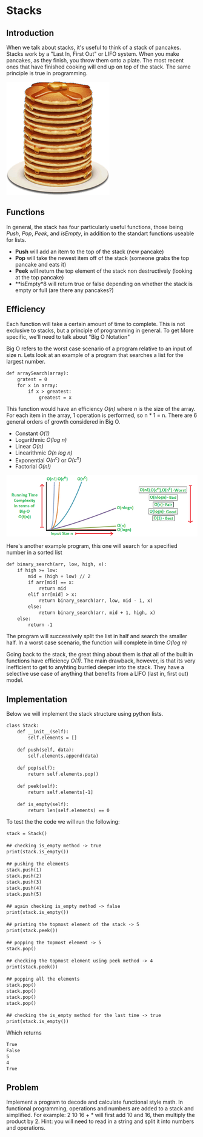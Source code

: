 # Stacks

## Introduction
When we talk about stacks, it's useful to think of a stack of pancakes.  Stacks work by a "Last In, First Out" or LIFO system.  When you make pancakes, as they finish, you throw them onto a plate.  The most recent ones that have finished cooking will end up on top of the stack.  The same principle is true in programming.  

![Pancakes](assets/pancakes.png)

## Functions
In general, the stack has four particularly useful functions, those being *Push*, *Pop*, *Peek*, and *isEmpty*, in addition to the standart functions useable for lists.  

* **Push** will add an item to the top of the stack (new pancake)
* **Pop** will take the newest item off of the stack (someone grabs the top pancake and eats it)
* **Peek** will return the top element of the stack non destructively (looking at the top pancake)
* **isEmpty*8 will return true or false depending on whether the stack is empty or full (are there any pancakes?)

## Efficiency
Each function will take a certain amount of time to complete. This is not exclusive to stacks, but a principle of programming in general.  To get More specific, we'll need to talk about "Big O Notation"

Big O refers to the worst case scenario of a program relative to an input of size n.  Lets look at an example of a program that searches a list for the largest number.

```
def arraySearch(array):
    gratest = 0
    for x in array:
        if x > greatest:
            greatest = x
```

This function would have an efficiency *O(n)* where *n* is the size of the array.  For each item in the array, 1 operation is performed, so n * 1 = n.  There are 6 general orders of growth considered in Big O.

* Constant *O(1)*
* Logarithmic *O(log n)*
* Linear *O(n)*
* Linearithmic *O(n log n)*
* Exponential *O(n<sup>c</sup>)* or *O(c<sup>n</sup>)*
* Factorial *O(n!)*

![Big O Graph](assets/bigO.png)

Here's another example program, this one will search for a specified number in a sorted list

```
def binary_search(arr, low, high, x):
    if high >= low:
        mid = (high + low) // 2
        if arr[mid] == x:
            return mid
        elif arr[mid] > x:
            return binary_search(arr, low, mid - 1, x)
        else:
            return binary_search(arr, mid + 1, high, x)
    else:
        return -1
```

The program will successively split the list in half and search the smaller half. In a worst case scenario, the function will complete in time *O(log n)*

Going back to the stack, the great thing about them is that all of the built in functions have efficiency *O(1)*.  The main drawback, however, is that its very inefficient to get to anyhting burried deeper into the stack.  They have a selective use case of anything that benefits from a LIFO (last in, first out) model.

## Implementation

Below we will implement the stack structure using python lists.

```
class Stack: 
    def __init__(self): 
        self.elements = [] 
    
    def push(self, data): 
        self.elements.append(data) 
    
    def pop(self): 
        return self.elements.pop() 
        
    def peek(self): 
        return self.elements[-1] 
        
    def is_empty(self): 
        return len(self.elements) == 0
```

To test the the code we will run the following:

```
stack = Stack()

## checking is_empty method -> true
print(stack.is_empty())

## pushing the elements
stack.push(1)
stack.push(2)
stack.push(3)
stack.push(4)
stack.push(5)

## again checking is_empty method -> false
print(stack.is_empty())

## printing the topmost element of the stack -> 5
print(stack.peek())

## popping the topmost element -> 5
stack.pop()

## checking the topmost element using peek method -> 4
print(stack.peek())

## popping all the elements
stack.pop()
stack.pop() 
stack.pop() 
stack.pop() 

## checking the is_empty method for the last time -> true
print(stack.is_empty())
```
Which returns
```
True
False
5
4
True
```

## Problem

Implement a program to decode and calculate functional style math.  In functional programming, operations and numbers are added to a stack and simplified.  For example: 2 10 16 + * will first add 10 and 16, then multiply the product by 2.  Hint: you will need to read in a string and split it into numbers and operations.